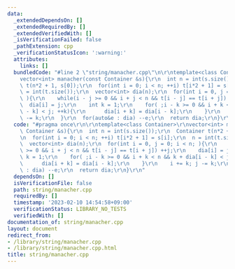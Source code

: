 ```yaml
---
data:
  _extendedDependsOn: []
  _extendedRequiredBy: []
  _extendedVerifiedWith: []
  _isVerificationFailed: false
  _pathExtension: cpp
  _verificationStatusIcon: ':warning:'
  attributes:
    links: []
  bundledCode: "#line 2 \"string/manacher.cpp\"\n\r\ntemplate<class Container>\r\n\
    vector<int> manacher(const Container &s){\r\n  int n = int(s.size());\r\n  Container\
    \ t(n*2 + 1, s[0]);\r\n  for(int i = 0; i < n; ++i) t[i*2 + 1] = s[i];\r\n  n\
    \ = int(t.size());\r\n  vector<int> dia(n);\r\n  for(int i = 0, j = 0; i < n;\
    \ ){\r\n    while(i - j >= 0 && i + j < n && t[i - j] == t[i + j]) ++j;\r\n  \
    \  dia[i] = j;\r\n    int k = 1;\r\n    for( ;i - k >= 0 && i + k < n && k + dia[i\
    \ - k] < j; ++k){\r\n      dia[i + k] = dia[i - k];\r\n    }\r\n    i += k; j\
    \ -= k;\r\n  }\r\n  for(auto&e : dia) --e;\r\n  return dia;\r\n}\r\n"
  code: "#pragma once\r\n\r\ntemplate<class Container>\r\nvector<int> manacher(const\
    \ Container &s){\r\n  int n = int(s.size());\r\n  Container t(n*2 + 1, s[0]);\r\
    \n  for(int i = 0; i < n; ++i) t[i*2 + 1] = s[i];\r\n  n = int(t.size());\r\n\
    \  vector<int> dia(n);\r\n  for(int i = 0, j = 0; i < n; ){\r\n    while(i - j\
    \ >= 0 && i + j < n && t[i - j] == t[i + j]) ++j;\r\n    dia[i] = j;\r\n    int\
    \ k = 1;\r\n    for( ;i - k >= 0 && i + k < n && k + dia[i - k] < j; ++k){\r\n\
    \      dia[i + k] = dia[i - k];\r\n    }\r\n    i += k; j -= k;\r\n  }\r\n  for(auto&e\
    \ : dia) --e;\r\n  return dia;\r\n}\r\n"
  dependsOn: []
  isVerificationFile: false
  path: string/manacher.cpp
  requiredBy: []
  timestamp: '2023-02-10 14:54:58+09:00'
  verificationStatus: LIBRARY_NO_TESTS
  verifiedWith: []
documentation_of: string/manacher.cpp
layout: document
redirect_from:
- /library/string/manacher.cpp
- /library/string/manacher.cpp.html
title: string/manacher.cpp
---
```

